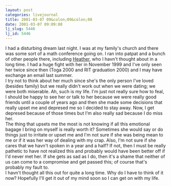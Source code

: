 ```yaml
---
layout: post
categories: livejournal
title: 2001-03-07 09&colon;09&colon;08
date: 2001-03-07 09:09:08
lj_slug: 5446
lj_id: 5446
---
```

I had a disturbing dream last night. I was at my family's church and there was some sort of a math conference going on. I ran into patpat and a bunch of other people there, including [Heather](http://www.csh.rit.edu/~spiff), who I havn't thought about in a long time. I had a huge fight with her in November 1999 and I've only seen her twice since then (Toga 2000 and RIT graduation 2000) and I may have exchange an email last summer.  
I try not to think about her much since she's the only person I've loved (besides family) but we really didn't work out when we were dating; we were both miserable. Ah, such is my life. I'm just not really sure how to feal, I should be happy to see her or talk to her because we were really good friends until a couple of years ago and then she made some decisions that really upset me and depresed me so I decided to stay away. Now, I get depresed because of those times but I'm also really sad because I do miss her.  
The thing that upsets me the most is not knowing if all this emotional bagage I bring on myself is really worth it? Sometimes she would say or do things just to irritate or upset me and I'm not sure if she was being mean to me or if it was her way of dealing with my crap. Also, I'm not sure if she cares that we havn't spoken in a year and a half? If not, then I must be really pathetic to have not realized this and probably would have been better off if I'd never met her. If she gets as sad as I do, then it's a shame that neither of us can come to a compromise and get passed this; of course that's probably my fault to.  
I havn't thought all this out for quite a long time. Why do I have to think of it now? Hopefully I'll get it out of my mind soon so I can get on with my life.
